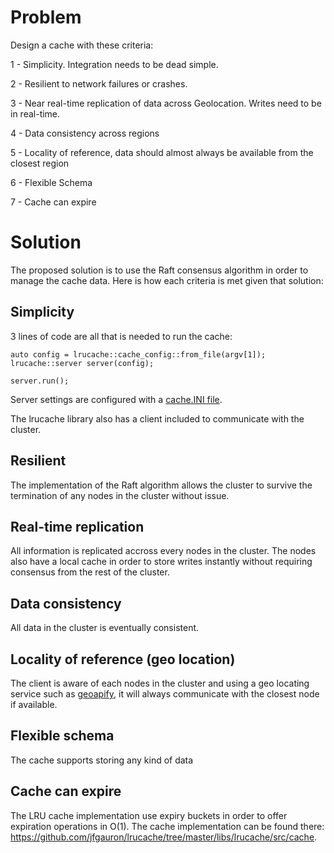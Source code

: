 # Problem

Design a cache with these criteria:

1 - Simplicity. Integration needs to be dead simple.

2 - Resilient to network failures or crashes.

3 - Near real-time replication of data across Geolocation. Writes need to be in real-time.

4 - Data consistency across regions

5 - Locality of reference, data should almost always be available from the closest region

6 - Flexible Schema

7 - Cache can expire


# Solution


The proposed solution is to use the Raft consensus algorithm in order to manage the cache data. Here is how each criteria is met given that solution:

## Simplicity

3 lines of code are all that is needed to run the cache:

```
auto config = lrucache::cache_config::from_file(argv[1]);
lrucache::server server(config);

server.run();
```

Server settings are configured with a [cache.INI file](https://github.com/jfgauron/lrucache/blob/master/cache1.ini).

The lrucache library also has a client included to communicate with the cluster.

## Resilient

The implementation of the Raft algorithm allows the cluster to survive the termination of any nodes in the cluster without issue.

## Real-time replication

All information is replicated accross every nodes in the cluster. The nodes also have a local cache in order to store writes instantly without requiring consensus from the rest of the cluster.

## Data consistency

All data in the cluster is eventually consistent.

## Locality of reference (geo location)

The client is aware of each nodes in the cluster and using a geo locating service such as [geoapify](https://apidocs.geoapify.com/docs/ip-geolocation), it will always communicate with the closest node if available.

## Flexible schema

The cache supports storing any kind of data

## Cache can expire

The LRU cache implementation use expiry buckets in order to offer expiration operations in O(1). The cache implementation can be found there: https://github.com/jfgauron/lrucache/tree/master/libs/lrucache/src/cache.